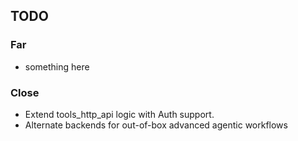 ## TODO

### Far

* something here

### Close
* Extend tools_http_api logic with Auth support.
* Alternate backends for out-of-box advanced agentic workflows